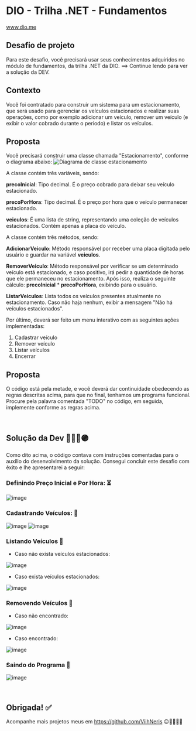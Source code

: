 # DIO - Trilha .NET - Fundamentos
www.dio.me

## Desafio de projeto
Para este desafio, você precisará usar seus conhecimentos adquiridos no módulo de fundamentos, da trilha .NET da DIO. ==> Continue lendo para ver a solução da DEV.

## Contexto
Você foi contratado para construir um sistema para um estacionamento, que será usado para gerenciar os veículos estacionados e realizar suas operações, como por exemplo adicionar um veículo, remover um veículo (e exibir o valor cobrado durante o período) e listar os veículos.

## Proposta
Você precisará construir uma classe chamada "Estacionamento", conforme o diagrama abaixo:
![Diagrama de classe estacionamento](diagrama_classe_estacionamento.png)

A classe contém três variáveis, sendo:

**precoInicial**: Tipo decimal. É o preço cobrado para deixar seu veículo estacionado.

**precoPorHora**: Tipo decimal. É o preço por hora que o veículo permanecer estacionado.

**veiculos**: É uma lista de string, representando uma coleção de veículos estacionados. Contém apenas a placa do veículo.

A classe contém três métodos, sendo:

**AdicionarVeiculo**: Método responsável por receber uma placa digitada pelo usuário e guardar na variável **veiculos**.

**RemoverVeiculo**: Método responsável por verificar se um determinado veículo está estacionado, e caso positivo, irá pedir a quantidade de horas que ele permaneceu no estacionamento. Após isso, realiza o seguinte cálculo: **precoInicial** * **precoPorHora**, exibindo para o usuário.

**ListarVeiculos**: Lista todos os veículos presentes atualmente no estacionamento. Caso não haja nenhum, exibir a mensagem "Não há veículos estacionados".

Por último, deverá ser feito um menu interativo com as seguintes ações implementadas:
1. Cadastrar veículo
2. Remover veículo
3. Listar veículos
4. Encerrar


## Proposta
O código está pela metade, e você deverá dar continuidade obedecendo as regras descritas acima, para que no final, tenhamos um programa funcional. Procure pela palavra comentada "TODO" no código, em seguida, implemente conforme as regras acima.

<br>

## Solução da Dev 👩🏻‍💻🟣
Como dito acima, o código contava com instruções comentadas para o auxílio do desenvolvimento da solução. Consegui concluir este desafio com êxito e lhe apresentarei a seguir:
<br>

### Definindo Preço Inicial e Por Hora: ⏳
![image](https://user-images.githubusercontent.com/93789218/207660296-8cb3e041-85ba-41d0-bc97-bd4e3045dbb4.png)

### Cadastrando Veículos: 🚗
![image](https://user-images.githubusercontent.com/93789218/207660582-b4901370-db81-4a76-897e-167f815d6e77.png)
![image](https://user-images.githubusercontent.com/93789218/207662002-0c5b8c43-fa1c-4dc1-a1eb-2213d6bd13b7.png)

### Listando Veículos 🚙
- Caso não exista veículos estacionados:

![image](https://user-images.githubusercontent.com/93789218/207661615-128f5d85-3abc-41d8-a733-33053b690390.png)

- Caso exista veículos estacionados:

![image](https://user-images.githubusercontent.com/93789218/207660957-410fcb49-2252-4acf-a45f-beab53df5a30.png)

### Removendo Veículos 🚯
- Caso não encontrado: 

![image](https://user-images.githubusercontent.com/93789218/207661201-f4c80e0c-f458-4e39-8ff2-1b4fbff9f96e.png)

- Caso encontrado: 

![image](https://user-images.githubusercontent.com/93789218/207661330-e074aef5-b16b-4253-8886-6d27f2432275.png)

### Saindo do Programa 🚪

![image](https://user-images.githubusercontent.com/93789218/207661826-de96f584-9342-45c6-8b29-23c0affb4677.png)

<br>

## Obrigada! ✅
Acompanhe mais projetos meus em https://github.com/ViihNeris 😉💜👩🏻‍💻


